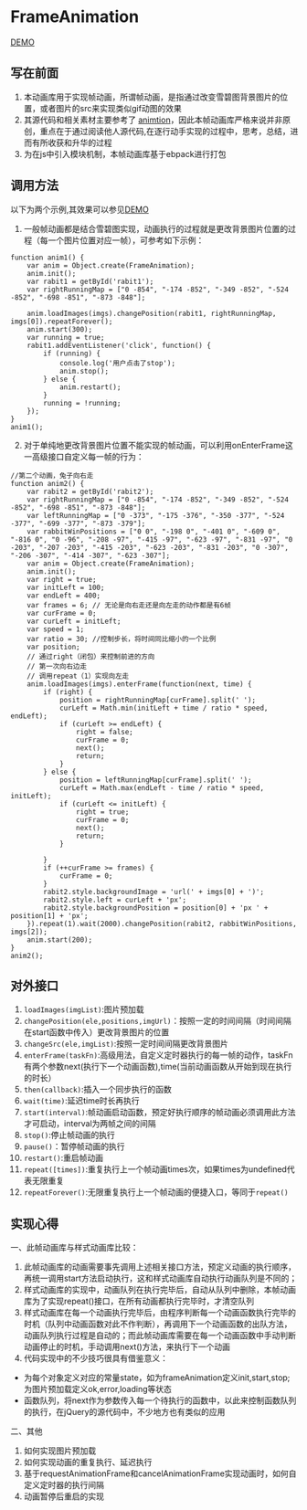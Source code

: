 # FrameAnimation
[DEMO](https://github.com/bobofangwei/libs/tree/master/%E5%B8%A7%E5%8A%A8%E7%94%BB%E5%BA%93)  
## 写在前面
1. 本动画库用于实现帧动画，所谓帧动画，是指通过改变雪碧图背景图片的位置，或者图片的src来实现类似gif动图的效果
2. 其源代码和相关素材主要参考了
[animtion](https://github.com/ustbhuangyi/animation)，因此本帧动画库严格来说并非原创，重点在于通过阅读他人源代码,在逐行动手实现的过程中，思考，总结，进而有所收获和升华的过程
3. 为在js中引入模块机制，本帧动画库基于ebpack进行打包

## 调用方法
以下为两个示例,其效果可以参见[DEMO](https://github.com/bobofangwei/libs/tree/master/%E5%B8%A7%E5%8A%A8%E7%94%BB%E5%BA%93)  
1. 一般帧动画都是结合雪碧图实现，动画执行的过程就是更改背景图片位置的过程（每一个图片位置对应一帧），可参考如下示例：
```
function anim1() {
    var anim = Object.create(FrameAnimation);
    anim.init();
    var rabit1 = getById('rabit1');
    var rightRunningMap = ["0 -854", "-174 -852", "-349 -852", "-524 -852", "-698 -851", "-873 -848"];

    anim.loadImages(imgs).changePosition(rabit1, rightRunningMap, imgs[0]).repeatForever();
    anim.start(300);
    var running = true;
    rabit1.addEventListener('click', function() {
        if (running) {
            console.log('用户点击了stop');
            anim.stop();
        } else {
            anim.restart();
        }
        running = !running;
    });
}
anim1();
```
2. 对于单纯地更改背景图片位置不能实现的帧动画，可以利用onEnterFrame这一高级接口自定义每一帧的行为：
```
//第二个动画，兔子向右走
function anim2() {
    var rabit2 = getById('rabit2');
    var rightRunningMap = ["0 -854", "-174 -852", "-349 -852", "-524 -852", "-698 -851", "-873 -848"];
    var leftRunningMap = ["0 -373", "-175 -376", "-350 -377", "-524 -377", "-699 -377", "-873 -379"];
    var rabbitWinPositions = ["0 0", "-198 0", "-401 0", "-609 0", "-816 0", "0 -96", "-208 -97", "-415 -97", "-623 -97", "-831 -97", "0 -203", "-207 -203", "-415 -203", "-623 -203", "-831 -203", "0 -307", "-206 -307", "-414 -307", "-623 -307"];
    var anim = Object.create(FrameAnimation);
    anim.init();
    var right = true;
    var initLeft = 100;
    var endLeft = 400;
    var frames = 6; // 无论是向右走还是向左走的动作都是有6帧
    var curFrame = 0;
    var curLeft = initLeft;
    var speed = 1;
    var ratio = 30; //控制步长，将时间同比缩小的一个比例
    var position;
    // 通过right（闭包）来控制前进的方向
    // 第一次向右边走
    // 调用repeat（1）实现向左走
    anim.loadImages(imgs).enterFrame(function(next, time) {
        if (right) {
            position = rightRunningMap[curFrame].split(' ');
            curLeft = Math.min(initLeft + time / ratio * speed, endLeft);
            if (curLeft >= endLeft) {
                right = false;
                curFrame = 0;
                next();
                return;
            }
        } else {
            position = leftRunningMap[curFrame].split(' ');
            curLeft = Math.max(endLeft - time / ratio * speed, initLeft);
            if (curLeft <= initLeft) {
                right = true;
                curFrame = 0;
                next();
                return;
            }

        }
        if (++curFrame >= frames) {
            curFrame = 0;
        }
        rabit2.style.backgroundImage = 'url(' + imgs[0] + ')';
        rabit2.style.left = curLeft + 'px';
        rabit2.style.backgroundPosition = position[0] + 'px ' + position[1] + 'px';
    }).repeat(1).wait(2000).changePosition(rabit2, rabbitWinPositions, imgs[2]);
    anim.start(200);
}
anim2();
```


## 对外接口
1. `loadImages(imgList)`:图片预加载
2. `changePosition(ele,positions,imgUrl)`：按照一定的时间间隔（时间间隔在start函数中传入）更改背景图片的位置
3. `changeSrc(ele,imgList)`:按照一定时间间隔更改背景图片
4. `enterFrame(taskFn)`:高级用法，自定义定时器执行的每一帧的动作，taskFn有两个参数next(执行下一个动画函数),time(当前动画函数从开始到现在执行的时长）
5. `then(callback)`:插入一个同步执行的函数
6. `wait(time)`:延迟time时长再执行
7. `start(interval)`:帧动画启动函数，预定好执行顺序的帧动画必须调用此方法才可启动，interval为两帧之间的间隔
8. `stop()`:停止帧动画的执行
9. `pause()`：暂停帧动画的执行
10. `restart()`:重启帧动画
11. `repeat([times])`:重复执行上一个帧动画times次，如果times为undefined代表无限重复
12. `repeatForever()`:无限重复执行上一个帧动画的便捷入口，等同于`repeat()`

## 实现心得
一、此帧动画库与样式动画库比较：
1. 此帧动画库的动画需要事先调用上述相关接口方法，预定义动画的执行顺序，再统一调用start方法启动执行，这和样式动画库自动执行动画队列是不同的；
2. 样式动画库的实现中，动画队列在执行完毕后，自动从队列中删除，本帧动画库为了实现repeat()接口，在所有动画都执行完毕时，才清空队列
3. 样式动画库在每一个动画执行完毕后，由程序判断每一个动画函数执行完毕的时机（队列中动画函数对此不作判断），再调用下一个动画函数的出队方法，动画队列执行过程是自动的；而此帧动画库需要在每一个动画函数中手动判断动画停止的时机，手动调用next()方法，来执行下一个动画
4. 代码实现中的不少技巧很具有借鉴意义：
+ 为每个对象定义对应的常量state，如为frameAnimation定义init,start,stop; 为图片预加载定义ok,error,loading等状态
+ 函数队列，将next作为参数传入每一个待执行的函数中，以此来控制函数队列的执行，在jQuery的源代码中，不少地方也有类似的应用

二、其他
1. 如何实现图片预加载
2. 如何实现动画的重复执行、延迟执行
3. 基于requestAnimationFrame和cancelAnimationFrame实现动画时，如何自定义定时器的执行间隔
4. 动画暂停后重启的实现  

  
  